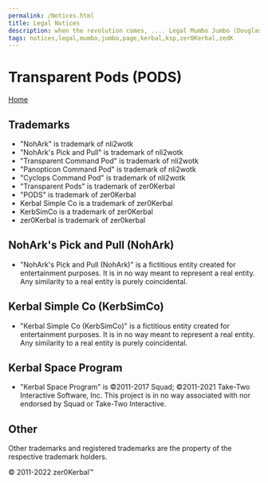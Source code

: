```yaml
---
permalink: /Notices.html
title: Legal Notices
description: when the revolution comes, .... Legal Mumbo Jumbo (Douglas Adams)
tags: notices,legal,mumbo,jumbo,page,kerbal,ksp,zer0Kerbal,zedK
---
```


<!--
Notices.md v1.0.1.0
Transparent Pods (PODS)
created: 13 Apr 2022
updated: 15 May 2022

based upon work by LisiasT -->

<script src="https://kit.fontawesome.com/0ea5493613.js" crossorigin="anonymous"></script>
<i class="fa-solid fa-file-contract fa-beat-fade fa-3x" style="--fa-beat-fade-opacity: 0.25; --fa-beat-fade-scale: 1.25;color: #6495ED" ></i>

# Transparent Pods (PODS)

[Home](./index.md)

## Trademarks

* "NohArk" is trademark of nli2wotk
* "NohArk's Pick and Pull" is trademark of nli2wotk
* "Transparent Command Pod" is trademark of nli2wotk
* "Panopticon Command Pod" is trademark of nli2wotk
* "Cyclops Command Pod" is trademark of nli2wotk
* "Transparent Pods" is trademark of zer0Kerbal
* "PODS" is trademark of zer0Kerbal
* Kerbal Simple Co is a trademark of zer0Kerbal
* KerbSimCo is a trademark of zer0Kerbal
* zer0Kerbal is trademark of zer0kerbal

## NohArk's Pick and Pull (NohArk)

* "NohArk's Pick and Pull (NohArk)" is a fictitious entity created for entertainment purposes. It is in no way meant to represent a real entity. Any similarity to a real entity is purely coincidental.

## Kerbal Simple Co (KerbSimCo)

* "Kerbal Simple Co (KerbSimCo)" is a fictitious entity created for entertainment purposes. It is in no way meant to represent a real entity. Any similarity to a real entity is purely coincidental.

## Kerbal Space Program

* "Kerbal Space Program" is ©2011-2017 Squad; ©2011-2021 Take-Two Interactive Software, Inc. This project is in no way associated with nor endorsed by Squad or Take-Two Interactive.

## Other

Other trademarks and registered trademarks are the property of the respective trademark holders.

© 2011-2022 zer0Kerbal™

<!-- this file CC BY-ND 4.0 by zer0Kerbal -->
